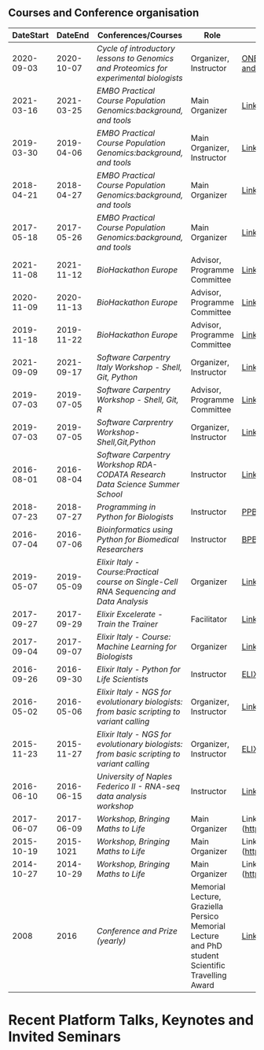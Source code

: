 ## Courses and Conference organisation
|DateStart| DateEnd| Conferences/Courses |Role |  Material |
|---------|--------| ---------- |---------- |--------|
|2020-09-03|2020-10-07| *Cycle of introductory lessons to Genomics and Proteomics for experimental biologists*|Organizer, Instructor|[ONB-Organized and taugh](https://www.onb.it/2020/06/23/corso-di-genomica-e-proteomica-computazionale-per-biologi-sperimentali/) | Cycle of introductory lessons to Genomics and Proteomics for experimental biologists)[Link](http://puglia.ordinebiologi.it/wp-content/uploads/2020/09/Ciclo-di-lezioni-di-introduzione-alla-Genomica-e-Proteomica-per-biologi-sperimentali.pdf) |
|2021-03-16|2021-03-25|*EMBO Practical Course Population Genomics:background, and tools* |Main Organizer| [Link](https://meetings.embo.org/event/20-populationgenomics)|
|2019-03-30|2019-04-06|*EMBO Practical Course Population Genomics:background, and tools* |Main Organizer, Instructor| [Link](https://meetings.embo.org/event/19-population-genomics)|
|2018-04-21|2018-04-27|*EMBO Practical Course Population Genomics:background, and tools* |Main Organizer| [Link](https://github.com/ELIXIR-IIB-training/POPGEN2018)|
|2017-05-18|2017-05-26|*EMBO Practical Course Population Genomics:background, and tools* |Main Organizer| [Link](https://meetings.embo.org/event/17-population-genomics)|
|2021-11-08|2021-11-12|*BioHackathon Europe* |Advisor, Programme Committee| [Link](https://biohackathon-europe.org/)|
|2020-11-09|2020-11-13|*BioHackathon Europe* |Advisor, Programme Committee| [Link](https://biohackathon-europe.org/)|
|2019-11-18|2019-11-22|*BioHackathon Europe* |Advisor, Programme Committee| [Link](https://biohackathon-europe.org/)|
|2021-09-09|2021-09-17|*Software Carpentry Italy Workshop - Shell, Git, Python*|Organizer, Instructor|[Link](https://carpentriesitalia.github.io/2021-09-09-italia-online/)|
|2019-07-03|2019-07-05|*Software Carpentry Workshop - Shell, Git, R* |Advisor, Programme Committee| [Link](https://elixir-iib-training.github.io/2019-07-05-naples-shell-git-python/)|
|2019-07-03|2019-07-05|*Software Carprentry Workshop-Shell,Git,Python*|Organizer, Instructor|[Link](https://bioinfo.szn.it/elixir-iib-unix-shell-python-git-software-carpentry-workshop-napoli-italy-3-5-jul-2019/) [Link](https://elixir-iib-training.github.io/2019-07-05-naples-shell-git-python/)|
|2016-08-01|2016-08-04|*Software Carpentry Workshop RDA-CODATA Research Data Science Summer School*| Instructor|[Link](https://carpentries-work.github.io/carpentries_test_website/past_workshops/) [Link](https://anelda.github.io/2016-08-01-codata-rda-trieste/)|
|2018-07-23 | 2018-07-27|*Programming in Python for Biologists*|Instructor|  [PPB18](http://gtpb.igc.gulbenkian.pt/bicourses/2018/PPB18/)|
|2016-07-04 | 2016-07-06|*Bioinformatics using Python for Biomedical Researchers*|Instructor|[BPBR16](http://gtpb.igc.gulbenkian.pt/bicourses/2016/BPBR16/index.html)|
|2019-05-07|2019-05-09|*Elixir Italy - Course:Practical course on Single-Cell RNA Sequencing and Data Analysis* |Organizer| [Link](https://elixir-iib-training.github.io/website/2019/05/07/SingleCell-Pozzuoli.html)|
|2017-09-27|2017-09-29|*Elixir Excelerate - Train the Trainer*|Facilitator| [Link](https://elixir-iib-training.github.io/website/2017/09/27/train-the-trainer-salerno.html)  [Link](https://github.com/TrainTheTrainer/EXCELERATE-TtT)|
|2017-09-04|2017-09-07|*Elixir Italy - Course: Machine Learning for Biologists* |Organizer| [Link](https://elixir-iib-training.github.io/website/2017/09/04/MachineLearning-Trento.html)|
|2016-09-26|2016-09-30|*Elixir Italy - Python for Life Scientists* | Instructor|[ELIXIR](https://elixir-italy.org/singolo-evento/?blog=1&id=584&tipo=) |
|2016-05-02|2016-05-06|*Elixir Italy - NGS for evolutionary biologists: from basic scripting to variant calling* |Organizer, Instructor| [Link](https://bioinformatics.it/courses/detail/1090/ngs-for-evolutionary-biologists-from-basic-scripting-to-variant-calling)|
|2015-11-23|2015-11-27|*Elixir Italy - NGS for evolutionary biologists: from basic scripting to variant calling*| Organizer, Instructor|[ELIXIR](https://elixir-europe.org/events/ngs-evolutionary-biologists-basic-scripting-variant-calling) [Link](https://bioinformatics.it/courses/detail/1062/varcall2015-training-course-rome-23-27-november-2015)|
|2016-06-10 | 2016-06-15| *University of Naples Federico II - RNA-seq data analysis workshop*| Instructor| [Link](http://rnaseqworkshop2016.evosexdevo.eu/people.php)|
|2017-06-07|2017-06-09|*Workshop, Bringing Maths to Life*|Main Organizer |Link](http://www.bmtl.it/)|
|2015-10-19|2015-1021|*Workshop, Bringing Maths to Life*|Main Organizer |Link](http://www.bmtl.it/)|
|2014-10-27|2014-10-29|*Workshop, Bringing Maths to Life*|Main Organizer |Link](http://www.bmtl.it/)|
|2008 | 2016|*Conference and Prize (yearly)*|Memorial Lecture, Graziella Persico Memorial Lecture and PhD student Scientific Travelling Award| [Link](https://www.cnr.it/en/event/13562/5th-graziella-persico-lecture-phd-student-travel-award)|

# Recent Platform Talks, Keynotes and Invited Seminars





